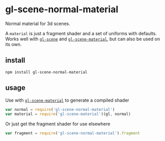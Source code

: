 # gl-scene-normal-material

Normal material for 3d scenes.

A `material` is just a fragment shader and a set of uniforms with defaults. Works well with [`gl-scene`](https://github.com/freeman-lab/gl-scene) and [`gl-scene-material`](https://github.com/freeman-lab/gl-scene-material), but can also be used on its own.

## install

```
npm install gl-scene-normal-material
```

## usage

Use with [`gl-scene-material`](https://github.com/freeman-lab/gl-scene-material) to generate a compiled shader

```javascript
var normal = require('gl-scene-normal-material')
var material = require('gl-scene-material')(gl, normal)
```

Or just get the fragment shader for use elsewhere

```javascript
var fragment = require('gl-scene-normal-material').fragment
```
